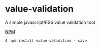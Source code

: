 # value-validation
A simple javascript/ES6 value validation tool

[NPM](https://www.npmjs.com/package/value-validation)

```shell
$ npm install value-validation --save
```

